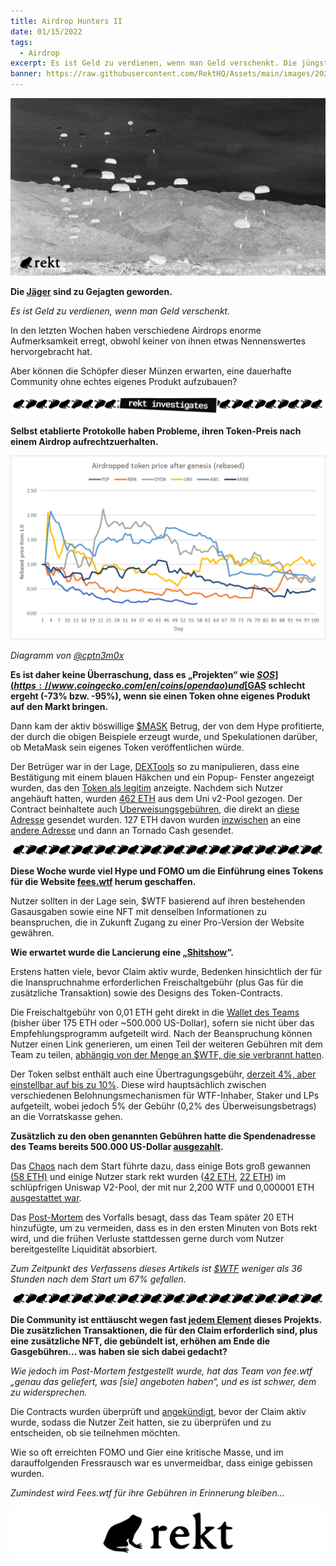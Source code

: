 ```yaml
---
title: Airdrop Hunters II
date: 01/15/2022
tags:
  - Airdrop
excerpt: Es ist Geld zu verdienen, wenn man Geld verschenkt. Die jüngsten Airdrops haben große Aufmerksamkeit erregt. Aber können die Münzschöpfer eine dauerhafte Community ohne echtes eigenes Produkt schaffen?
banner: https://raw.githubusercontent.com/RektHQ/Assets/main/images/2022/01/airdrop2-header.png
---
```

![](https://raw.githubusercontent.com/RektHQ/Assets/main/images/2022/01/airdrop2-header.png)

**Die [Jäger](https://rekt.news/airdrop-hunters/) sind zu Gejagten geworden.**

_Es ist Geld zu verdienen, wenn man Geld verschenkt._

In den letzten Wochen haben verschiedene Airdrops enorme Aufmerksamkeit erregt, obwohl keiner von ihnen etwas Nennenswertes hervorgebracht hat.

Aber können die Schöpfer dieser Münzen erwarten, eine dauerhafte Community ohne echtes eigenes Produkt aufzubauen?

![](https://raw.githubusercontent.com/RektHQ/Assets/main/images/2021/09/rekt-investigates-linebreak.png)

**Selbst etablierte Protokolle haben Probleme, ihren Token-Preis nach einem Airdrop aufrechtzuerhalten.**

![](https://raw.githubusercontent.com/RektHQ/Assets/main/images/2022/01/airdrop2-graph.png)

_Diagramm von [@cptn3m0x](https://twitter.com/cptn3m0x/status/1480803452754096130)_

**Es ist daher keine Überraschung, dass es „Projekten“ wie [$SOS](https://www.coingecko.com/en/coins/opendao) und [$GAS](https://www.coingecko.com/en/coins/gas-dao) schlecht ergeht (-73% bzw. -95%), wenn sie einen Token ohne eigenes Produkt auf den Markt bringen.**

Dann kam der aktiv böswillige [$MASK](https://etherscan.io/address/0x241357313e802e16eeb9380f2b027224e90b56dd) Betrug, der von dem Hype profitierte, der durch die obigen Beispiele erzeugt wurde, und Spekulationen darüber, ob MetaMask sein eigenes Token veröffentlichen würde.

Der Betrüger war in der Lage, [DEXTools](https://www.dextools.io/) so zu manipulieren, dass eine Bestätigung mit einem blauen Häkchen und ein Popup- Fenster angezeigt wurden, das den [Token als legitim](https://twitter.com/cobynft/status/1475569815821733894?t=70hQUG4G4CscBAfrMZNyiw&s=19) anzeigte. Nachdem sich Nutzer angehäuft hatten, wurden [462 ETH](https://etherscan.io/tx/0x32ba9db40a0f8d82c90d6a68c9599148a80872fbc48b93c73085ec8883334076) aus dem Uni v2-Pool gezogen. Der Contract beinhaltete auch [Überweisungsgebühren](https://twitter.com/CryptoCatVC/status/1475770783511334916), die direkt an [diese Adresse](https://etherscan.io/address/0x8134d909215d577eac4fe2b35623efd1b57d549d#internaltx) gesendet wurden. 127 ETH davon wurden [inzwischen](https://etherscan.io/tx/0xb13466f6457d699b6b631620b59eb37115c0e56244b24c1ffa0048732c9ff8ad) an eine [andere Adresse](https://etherscan.io/address/0xbd8cc56e4c4369a2000e188300036eb9f52cd01a) und dann an Tornado Cash gesendet.

![](https://raw.githubusercontent.com/RektHQ/Assets/main/images/2021/03/rekt-linebreak.png)

**Diese Woche wurde viel Hype und FOMO um die Einführung eines Tokens für die Website [fees.wtf](https://fees.wtf/) herum geschaffen.**

Nutzer sollten in der Lage sein, $WTF basierend auf ihren bestehenden Gasausgaben sowie eine NFT mit denselben Informationen zu beanspruchen, die in Zukunft Zugang zu einer Pro-Version der Website gewähren.

**Wie erwartet wurde die Lancierung eine „[Shitshow](https://twitter.com/feeswtf/status/1482296554765819904)“.**

Erstens hatten viele, bevor Claim aktiv wurde, Bedenken hinsichtlich der für die Inanspruchnahme erforderlichen Freischaltgebühr (plus Gas für die zusätzliche Transaktion) sowie des Designs des Token-Contracts.

Die Freischaltgebühr von 0,01 ETH geht direkt in die [Wallet des Teams](https://etherscan.io/address/0x5cb7880035bd592a66aad803ce1cdf6aa385e2a1#internaltx) (bisher über 175 ETH oder ~500.000 US-Dollar), sofern sie nicht über das Empfehlungsprogramm aufgeteilt wird. Nach der Beanspruchung können Nutzer einen Link generieren, um einen Teil der weiteren Gebühren mit dem Team zu teilen, [abhängig von der Menge an $WTF, die sie verbrannt hatten](https://fees.wtf/#/faqs).

Der Token selbst enthält auch eine Übertragungsgebühr, [derzeit 4%, aber einstellbar auf bis zu 10%](https://twitter.com/0xQuit/status/1481666169505415169). Diese wird hauptsächlich zwischen verschiedenen Belohnungsmechanismen für WTF-Inhaber, Staker und LPs aufgeteilt, wobei jedoch 5% der Gebühr (0,2% des Überweisungsbetrags) an die Vorratskasse gehen.

**Zusätzlich zu den oben genannten Gebühren hatte die Spendenadresse des Teams bereits 500.000 US-Dollar [ausgezahlt](https://etherscan.io/tx/0x50dddd1022a625f2b08355aca3892b7c86aee4f27db70601f8dc1bb923fe2b0b).**

Das [Chaos](https://twitter.com/WazzCrypto/status/1481810582005325829) nach dem Start führte dazu, dass einige Bots groß gewannen [(58 ETH)](https://etherscan.io/tx/0x1cfac232b226dd81c90f4925716b025d471ea5c16d656b68127a126cae51f8f0) und einige Nutzer stark rekt wurden ([42 ETH](https://etherscan.io/tx/0x0c1005a356c8bc6b48529ae9dd048124e89e472d3795fbdafe903ee5b584793c), [22 ETH](https://etherscan.io/tx/0x48699a888f73bf71290615297e6a5929460ddcd5a3dcb4bea0240066ae1e2f9d)) im schlüpfrigen Uniswap V2-Pool, der mit nur 2,200 WTF und 0,000001 ETH [ausgestattet war](https://etherscan.io/tx/0xec34f30b96707bf76f4d65ae3124d94124e6879c01aca3f39d2cba67799546f8).

Das [Post-Mortem](https://medium.com/@feeswtf/fees-wtf-full-transparency-post-mortem-77dce12f4018) des Vorfalls besagt, dass das Team später 20 ETH hinzufügte, um zu vermeiden, dass es in den ersten Minuten von Bots rekt wird, und die frühen Verluste stattdessen gerne durch vom Nutzer bereitgestellte Liquidität absorbiert.

_Zum Zeitpunkt des Verfassens dieses Artikels ist [$WTF](https://www.coingecko.com/en/coins/wtf-token) weniger als 36 Stunden nach dem Start um 67% gefallen._

![](https://raw.githubusercontent.com/RektHQ/Assets/main/images/2021/03/rekt-linebreak.png)

**Die Community ist enttäuscht wegen fast [jedem Element](https://twitter.com/LefterisJP/status/1481935666363654145) dieses Projekts. Die zusätzlichen Transaktionen, die für den Claim erforderlich sind, plus eine zusätzliche NFT, die gebündelt ist, erhöhen am Ende die Gasgebühren... was haben sie sich dabei gedacht?**

_Wie jedoch im Post-Mortem festgestellt wurde, hat das Team von fee.wtf „genau das geliefert, was [sie] angeboten haben“, und es ist schwer, dem zu widersprechen._

Die Contracts wurden überprüft und [angekündigt](https://twitter.com/feeswtf/status/1481596609926672384), bevor der Claim aktiv wurde, sodass die Nutzer Zeit hatten, sie zu überprüfen und zu entscheiden, ob sie teilnehmen möchten.

Wie so oft erreichten FOMO und Gier eine kritische Masse, und im darauffolgenden Fressrausch war es unvermeidbar, dass einige gebissen wurden.

_Zumindest wird Fees.wtf für ihre Gebühren in Erinnerung bleiben..._

![](https://raw.githubusercontent.com/RektHQ/Assets/main/images/2021/08/rekt-outline-conc.png)


